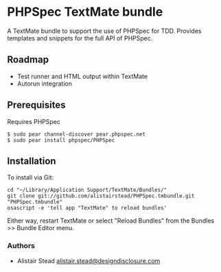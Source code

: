 # PHPSpec TextMate bundle #

A TextMate bundle to support the use of PHPSpec for TDD. Provides templates and snippets for the full API of PHPSpec.

## Roadmap ##

* Test runner and HTML output within TextMate
* Autorun integration

## Prerequisites ##

Requires PHPSpec

    $ sudo pear channel-discover pear.phpspec.net
    $ sudo pear install phpspec/PHPSpec

## Installation ##

To install via Git:

    cd "~/Library/Application Support/TextMate/Bundles/"
    git clone git://github.com/alistairstead/PHPSpec.tmbundle.git "PHPSpec.tmbundle"
    osascript -e 'tell app "TextMate" to reload bundles'

Either way, restart TextMate or select "Reload Bundles" from the Bundles >> Bundle Editor menu.

### Authors ###

* Alistair Stead <alistair.stead@designdisclosure.com>